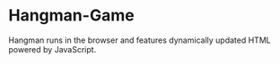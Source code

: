# Hangman-Game
Hangman runs in the browser and features dynamically updated HTML powered by JavaScript.

